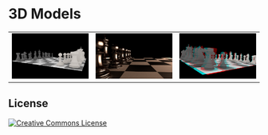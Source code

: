 3D Models
=========

<table border="0">
  <tr>
    <td width="220">
      <a href="https://github.com/szellmann/models/tree/master/chess"><img src="https://github.com/szellmann/models/blob/master/chess/chess.png" alt="chess" width="200" /></a>
    </td>
    <td width="220">
      <a href="https://github.com/szellmann/models/tree/master/chess"><img src="https://github.com/szellmann/models/blob/master/chess/chess_mtl_alt.png" alt="chess" width="200" /></a>
    </td>
    <td width="220">
      <a href="https://github.com/szellmann/models/tree/master/chess"><img src="https://github.com/szellmann/models/blob/master/chess/chess_anaglyphic.png" alt="chess" width="200" /></a>
    </td>
  </tr>
</table>

## License

<a rel="license" href="http://creativecommons.org/licenses/by-nc-nd/3.0/"><img alt="Creative Commons License" style="border-width:0" src="https://i.creativecommons.org/l/by-nc/2.0/88x31.png" /></a>
